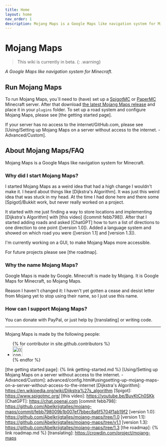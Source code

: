 ```yaml
---
title: Home
layout: home
nav_order: 1
description: Mojang Maps is a Google Maps like navigation system for Minecraft.
---
```


# Mojang Maps

> This wiki is currently in beta.
{: .warning}

_A Google Maps like navigation system for Minecraft._

## Run Mojang Maps

To run Mojang Maps, you´ll need to (have) set up a [SpigotMC] or [PaperMC] Minecraft server. After that download [the latest Mojang Maps release] and place it in your `plugins` folder. To set up a road system and configure Mojang Maps, please see [the getting started page].

If your server has no access to the internet/GitHub.com, please see [Using/Setting up Mojang Maps on a server without access to the internet. - Advanced/Custom].

## About Mojang Maps/FAQ

Mojang Maps is a Google Maps like navigation system for Minecraft.

### Why did I start Mojang Maps?

I started Mojang Maps as a weird idea that had a high change I wouldn't make it. I heard about things like [Dijkstra's Algorithm]. It was just this weird idea that was stuck in my head. At the time I had done here and there some [Spigot]/Bukkit work, but never really worked on a project.

It started with me just finding a way to store locations and implementing [Dijkstra's Algorithm] with [this video] ([commit febb798]). After that I started adding roads and asked [ChatGPT] how to turn a list of directions to one direction to one point ([version 1.0]). Added a language system and showed on which road you were ([version 1.1] and [version 1.3]).

I'm currently working on a GUI, to make Mojang Maps more accessible.

For future projects please see [the roadmap].

### Why the name Mojang Maps?

Google Maps is made by Google. Minecraft is made by Mojang. It is Google Maps for Minecraft, so Mojang Maps.

Reason I haven't changed it: I haven't yet gotten a cease and desist letter from Mojang yet to stop using their name, so I just use this name.

### How can I support Mojang Maps?

You can donate with PayPal, or just help by [translating] or writing code.

---
Mojang Maps is made by the following people:
<ul class="list-style-none">
{% for contributor in site.github.contributors %}
  <li class="d-inline-block mr-1">
     <a href="{{ contributor.html_url }}"><img src="{{ contributor.avatar_url }}" width="32" height="32" alt="{{ contributor.login }}"></a>
  </li>
{% endfor %}
</ul>

[SpigotMC]: https://www.spigotmc.org/
[PaperMC]: https://papermc.io/
[the latest Mojang Maps release]: https://github.com/Abelkrijgtalles/mojang-maps/releases/latest/
[the getting started page]: {% link getting-started.md %}
[Using/Setting up Mojang Maps on a server without access to the internet. - Advanced/Custom]: advanced/config.html#usingsetting-up-mojang-maps-on-a-server-without-access-to-the-internet
[Dijkstra's Algorithm]: https://en.wikipedia.org/wiki/Dijkstra%27s_algorithm
[Spigot]: https://www.spigotmc.org/
[this video]: https://youtube.be/BuvKtCh0SKk
[ChatGPT]: https://chat.openai.com
[commit febb798]: https://github.com/Abelkrijgtalles/mojang-maps/commit/febb798009b1b007ef7bbec8a6f5704f1ab19f2
[version 1.0]: https://github.com/Abelkrijgtalles/mojang-maps/tree/1.0
[version 1.1]: https://github.com/Abelkrijgtalles/mojang-maps/tree/v1.1
[version 1.3]: https://github.com/Abelkrijgtalles/mojang-maps/tree/1.3
[the roadmap]: {% link roadmap.md %}
[translating]: https://crowdin.com/project/mojang-maps
